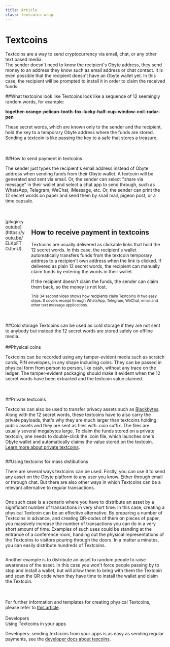 ```yaml
---
title: Article
class: textcoins-wrap
---
```


# Textcoins
<div class="sub-block">
    Textcoins are a way to send cryptocurrency via email, chat, or any other text based media.
</div>
<div class="sub-text-block">
    The sender doesn't need to know the recipient's Obyte address, they send money to an address they know such as email address or chat contact. It is even possible that the recipient doesn't have an Obyte wallet yet. In this case, the recipient will be prompted to install it in order to claim the received funds.
</div>

##What textcoins look like
Textcoins look like a sequence of 12 seemingly random words, for example:
<div class="white-block">
    <b>together-orange-pelican-tooth-fox-lucky-half-cup-window-coil-radar-pen</b>
</div>
<p class="med-width">These secret words, which are known only to the sender and the recipient, hold the key to a temporary Obyte address where the funds are stored. Sending a textcoin is like passing the key to a safe that stores a treasure.</p>
<br><br>
##How to send payment in textcoins
<div class="flex-block">
    <div class="info-block">
        <p>The sender just types the recipient's email address instead of Obyte address when sending funds from their Obyte wallet. A textcoin will be generated and sent via email. Or, the sender can select "share via message" in their wallet and select a chat app to send through, such as WhatsApp, Telegram, WeChat, iMessage, etc. Or, the sender can print the 12 secret words on paper and send them by snail mail, pigeon post, or a time capsule.</p>
    </div>
    <div class="img-block">
        <img src="/user/themes/obyte/assets/textcoins/img1.png" alt="">
    </div>
</div>
<br><br>
<div class="columns">
    <div class="column col-7 col-sm-12">
        <div class="video-block">
            [plugin:youtube](https://youtu.be/ELKpFTOJtmU)
        </div>
    </div>
    <div class="column col-5 col-sm-12">
        <div class="text-block">
            <h2>How to receive payment in textcoins</h2>
            <p>Textcoins are usually delivered as clickable links that hold the 12 secret words. In this case, the recipient's wallet automatically transfers funds from the textcoin temporary address to a recipien't own address when the link is clicked. If delivered as plain 12 secret words, the recipient can manually claim funds by entering the words in their wallet.</p>
            <p>If the recipient doesn't claim the funds, the sender can claim them back, so the money is not lost.</p>
            <small>This 34 second video shows how recipients claim Textcoins in two easy steps. It covers receipt through WhatsApp, Telegram, WeChat, email and other text message applications.</small>
        </div>
    </div>
</div>
<br><br>

##Cold storage
Textcoins can be used as cold storage if they are not sent to anybody but instead the 12 secret words are stored safely on offline media.
<br><br>
##Physical coins
<p class="max-width">Textcoins can be recorded using any tamper-evident media such as scratch cards, PIN envelopes, in any shape including coins. They can be passed in physical form from person to person, like cash, without any trace on the ledger. The tamper-evident packaging should make it evident when the 12 secret words have been extracted and the textcoin value claimed.</p>
<br><br>
##Private textcoins
<div class="flex-block">
    <div class="info-block">
        <p>
            Textcoins can also be used to transfer privacy assets such as <a href="/platform/blackbytes">Blackbytes</a>. 
            Along with the 12 secret words, these textcoins have to also carry the private payloads, that's why they are 
            much larger than textcoins holding public assets and they are sent as files with .coin suffix. The files are 
            usually several megabytes large. To claim the funds stored on a private textcoin, one needs to double-click 
            the .coin file, which launches one's Obyte wallet and automatically claims the value stored on the textcoin. 
            <a href="https://medium.com/obyte/private-textcoins-6a2288d80757" target="_blank">Learn more about private textcoins</a>.
        </p>
    </div>
    <div class="img-block">
        <img src="/user/themes/obyte/assets/textcoins/img2.png" alt="">
    </div>
</div>

##Using textcoins for mass distibutions
<p class="max-width">There are several ways textcoins can be used. Firstly, you can use it to send any asset on the Obyte platform to any user you know. Either through email or through chat. But there are also other ways in which Textcoins can be a relevant alternative to regular transactions.</p>
<div class="flex-text">
    <div class="img-block">
        <img src="/user/themes/obyte/assets/textcoins/svg1.svg" alt="">
    </div>
    <div class="info-block">
        <p>One such case is a scenario where you have to distribute an asset by a significant number of transactions in very short time. In this case, creating a physical Textcoin can be an effective alternative. By preparing a number of Textcoins in advance, and creating QR-codes of them on pieces of paper, you massively increase the number of transactions you can do in a very short amount of time. Examples of such uses could be standing at the entrance of a conference room, handing out the physical representations of the Textcoins to visitors pouring through the doors. In a matter a minutes, you can easily distribute hundreds of Textcoins.</p>
    </div>
</div>
<div class="flex-text">
    <div class="img-block">
        <img src="/user/themes/obyte/assets/textcoins/svg2.svg" alt="">
    </div>
    <div class="info-block">
        <p>Another example is to distribute an asset to random people to raise awareness of the asset. In this case you won't force people passing by to stop and install a wallet, but will allow them to bring with them the Textcoin and scan the QR code when they have time to install the wallet and claim the Textcoin.</p>
    </div>
</div>
<br><br>
For further information and templates for creating physical Textcoins, please refer to <a href="https://medium.com/obyte-help/creating-physical-obyte-textcoins-14f1f1ba7455" target="_blank">this article</a>.
<br><br>
<div class="dev-blog">
    <div class="dev-img-block">
        <img src="/user/themes/obyte/assets/chatbots/doc.svg" alt="">
    </div>
    <div class="info-block">
        <div class="cat">Developers</div>
        <div class="title">Using Textcoins in your apps</div>
        <p>
            Developers: sending textcoins from your apps is as easy as sending regular payments, see the 
            <a href="https://developer.obyte.org/payments/textcoins" target="_blank">developer docs about texcoins</a>.
        </p>
    </div>
</div>
